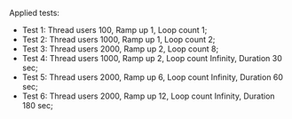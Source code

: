 Applied tests:
- Test 1: Thread users 100, Ramp up 1, Loop count 1;
- Test 2: Thread users 1000, Ramp up 1, Loop count 2;
- Test 3: Thread users 2000, Ramp up 2, Loop count 8;
- Test 4: Thread users 1000, Ramp up 2, Loop count Infinity, Duration 30 sec;
- Test 5: Thread users 2000, Ramp up 6, Loop count Infinity, Duration 60 sec;
- Test 6: Thread users 2000, Ramp up 12, Loop count Infinity, Duration 180 sec;
